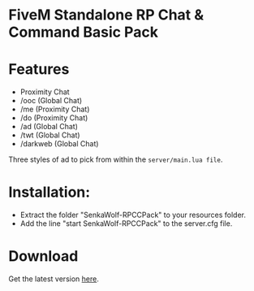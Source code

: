 # FiveM Standalone RP Chat & Command Basic Pack

# Features
- Proximity Chat
- /ooc (Global Chat)
- /me (Proximity Chat)
- /do (Proximity Chat)
- /ad (Global Chat)
- /twt (Global Chat)
- /darkweb (Global Chat)

Three styles of ad to pick from within the `server/main.lua file`.

# Installation: 
- Extract the folder "SenkaWolf-RPCCPack" to your resources folder. 
- Add the line "start SenkaWolf-RPCCPack" to the server.cfg file.

# Download
Get the latest version [here](https://github.com/SenkaWolf/RPChat/releases/latest).